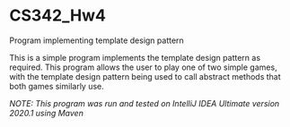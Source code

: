 # CS342_Hw4
Program implementing template design pattern

This is a simple program implements the template design pattern as required. This program allows the user to play one of two simple games,
with the template design pattern being used to call abstract methods that both games similarly use.

*NOTE: This program was run and tested on IntelliJ IDEA Ultimate version 2020.1 using Maven*
